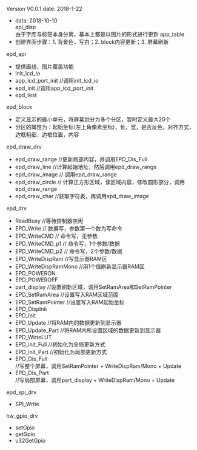 Version V0.0.1
date: 2018-1-22

* data: 2018-10-10  
api_disp  
由于字库与标签本身分离，基本上都是以图片的形式进行更新
app_table
* 创建界面步骤：1. 背景色，写白；2. block内容更新；3. 屏幕刷新


epd_api
* 提供画线，图片覆盖功能
* init_lcd_io
* app_lcd_port_init //调用init_lcd_io
* epd_init //调用app_lcd_port_init
* epd_test

epd_block
* 定义显示的最小单元，将屏幕划分为多个分区，暂时定义最大20个
* 分区的属性为：起始坐标(左上角像素坐标)，长，宽，是否反色，对齐方式，边框粗细，边框位置，内容


epd_draw_drv
* epd_draw_range //更新局部内容，并调用EPD_Dis_Full
* epd_draw_line //计算起始地址，然后调用epd_draw_range
* epd_draw_image // 调用epd_draw_range
* epd_draw_circle // 计算正方形区域，读区域内容，修改圆形部分，调用epd_draw_range
* epd_draw_char //获取字符表，再调用epd_draw_image 

epd_drv  
* ReadBusy //等待控制器空闲
* EPD_Write // 数据写，参数第一个数为写命令
* EPD_WriteCMD // 命令写，无参数
* EPD_WriteCMD_p1 // 命令写，1个参数/数据
* EPD_WriteCMD_p2 // 命令写，2个参数/数据
* EPD_WriteDispRam //写显示器RAM区
* EPD_WriteDispRamMono //用1个值刷新显示器RAM区
* EPD_POWERON
* EPD_POWEROFF
* part_display //设置刷新区域，调用SetRamArea和SetRamPointer
* EPD_SetRamArea //设置写入RAM区域范围
* EPD_SetRamPointer //设置写入RAM起始坐标
* EPD_DispInit
* EPD_Init
* EPD_Update //将RAM内的数据更新到显示器
* EPD_Update_Part //将RAM内所设置区域的数据更新到显示器
* EPD_WirteLUT
* EPD_init_Full //初始化为全局更新方式
* EPD_init_Part //初始化为局部更新方式
* EPD_Dis_Full   
  //写整个屏幕，调用SetRamPointer + WriteDispRam/Mono + Update
* EPD_Dis_Part  
  //写局部屏幕，调用part_display + WriteDispRam/Mono + Update

epd_spi_drv  
* SPI_Write  

hw_gpio_drv
* setGpio
* getGpio
* u32GetGpio
